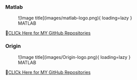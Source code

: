 
### **Matlab**

<figure markdown="span">
![Image title](images/matlab-logo.png){ loading=lazy }
  <figcaption>MATLAB</figcaption>
</figure>

🔗[CLICk Here for MY GitHub Repositories](https://github.com/Nusrat008/MATLAB)


### **Origin**


<figure markdown="span">
![Image title](images/Origin-logo.png){ loading=lazy }
  <figcaption>MATLAB</figcaption>
</figure>

🔗[CLICk Here for MY GitHub Repositories](https://github.com/Nusrat008/MATLAB)

